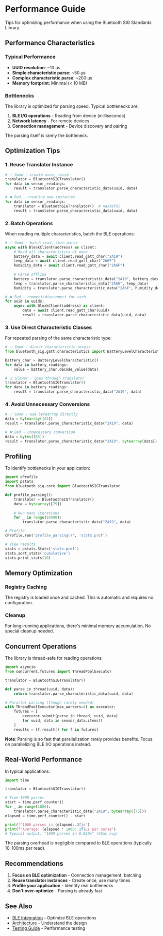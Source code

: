 # Performance Guide

Tips for optimizing performance when using the Bluetooth SIG Standards Library.

## Performance Characteristics

### Typical Performance

- **UUID resolution**: ~10 μs
- **Simple characteristic parse**: ~50 μs
- **Complex characteristic parse**: ~200 μs
- **Memory footprint**: Minimal (< 10 MB)

### Bottlenecks

The library is optimized for parsing speed. Typical bottlenecks are:

1. **BLE I/O operations** - Reading from device (milliseconds)
2. **Network latency** - For remote devices
3. **Connection management** - Device discovery and pairing

The parsing itself is rarely the bottleneck.

## Optimization Tips

### 1. Reuse Translator Instance

```python
# ✅ Good - create once, reuse
translator = BluetoothSIGTranslator()
for data in sensor_readings:
    result = translator.parse_characteristic_data(uuid, data)

# ❌ Bad - creating new instances
for data in sensor_readings:
    translator = BluetoothSIGTranslator()  # Wasteful
    result = translator.parse_characteristic_data(uuid, data)
```

### 2. Batch Operations

When reading multiple characteristics, batch the BLE operations:

```python
# ✅ Good - batch read, then parse
async with BleakClient(address) as client:
    # Read all characteristics at once
    battery_data = await client.read_gatt_char("2A19")
    temp_data = await client.read_gatt_char("2A6E")
    humidity_data = await client.read_gatt_char("2A6F")
    
    # Parse offline
    battery = translator.parse_characteristic_data("2A19", battery_data)
    temp = translator.parse_characteristic_data("2A6E", temp_data)
    humidity = translator.parse_characteristic_data("2A6F", humidity_data)

# ❌ Bad - connect/disconnect for each
for uuid in uuids:
    async with BleakClient(address) as client:
        data = await client.read_gatt_char(uuid)
        result = translator.parse_characteristic_data(uuid, data)
```

### 3. Use Direct Characteristic Classes

For repeated parsing of the same characteristic type:

```python
# ✅ Good - direct characteristic access
from bluetooth_sig.gatt.characteristics import BatteryLevelCharacteristic

battery_char = BatteryLevelCharacteristic()
for data in battery_readings:
    value = battery_char.decode_value(data)

# ⚠️ Slower - goes through translator
translator = BluetoothSIGTranslator()
for data in battery_readings:
    result = translator.parse_characteristic_data("2A19", data)
```

### 4. Avoid Unnecessary Conversions

```python
# ✅ Good - use bytearray directly
data = bytearray([85])
result = translator.parse_characteristic_data("2A19", data)

# ❌ Bad - unnecessary conversion
data = bytes([85])
result = translator.parse_characteristic_data("2A19", bytearray(data))
```

## Profiling

To identify bottlenecks in your application:

```python
import cProfile
import pstats
from bluetooth_sig.core import BluetoothSIGTranslator

def profile_parsing():
    translator = BluetoothSIGTranslator()
    data = bytearray([75])
    
    # Run many iterations
    for _ in range(10000):
        translator.parse_characteristic_data("2A19", data)

# Profile
cProfile.run('profile_parsing()', 'stats.prof')

# View results
stats = pstats.Stats('stats.prof')
stats.sort_stats('cumulative')
stats.print_stats(10)
```

## Memory Optimization

### Registry Caching

The registry is loaded once and cached. This is automatic and requires no configuration.

### Cleanup

For long-running applications, there's minimal memory accumulation. No special cleanup needed.

## Concurrent Operations

The library is thread-safe for reading operations:

```python
import asyncio
from concurrent.futures import ThreadPoolExecutor

translator = BluetoothSIGTranslator()

def parse_in_thread(uuid, data):
    return translator.parse_characteristic_data(uuid, data)

# Parallel parsing (though rarely needed)
with ThreadPoolExecutor(max_workers=4) as executor:
    futures = [
        executor.submit(parse_in_thread, uuid, data)
        for uuid, data in sensor_data.items()
    ]
    results = [f.result() for f in futures]
```

**Note**: Parsing is so fast that parallelization rarely provides benefits. Focus on parallelizing BLE I/O operations instead.

## Real-World Performance

In typical applications:

```python
import time

translator = BluetoothSIGTranslator()

# Time 1000 parses
start = time.perf_counter()
for _ in range(1000):
    translator.parse_characteristic_data("2A19", bytearray([75]))
elapsed = time.perf_counter() - start

print(f"1000 parses in {elapsed:.3f}s")
print(f"Average: {elapsed * 1000:.1f}μs per parse")
# Typical output: "1000 parses in 0.050s" (50μs avg)
```

The parsing overhead is negligible compared to BLE operations (typically 10-100ms per read).

## Recommendations

1. **Focus on BLE optimization** - Connection management, batching
2. **Reuse translator instances** - Create once, use many times
3. **Profile your application** - Identify real bottlenecks
4. **Don't over-optimize** - Parsing is already fast

## See Also

- [BLE Integration](ble-integration.md) - Optimize BLE operations
- [Architecture](../architecture.md) - Understand the design
- [Testing Guide](../testing.md) - Performance testing

